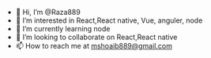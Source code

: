 - 👋 Hi, I’m @Raza889
- 👀 I’m interested in React,React native, Vue, anguler, node
- 🌱 I’m currently learning node
- 💞️ I’m looking to collaborate on React,React native
- 📫 How to reach me at mshoaib889@gmail.com

<!---
Raza889/Raza889 is a ✨ special ✨ repository because its `README.md` (this file) appears on your GitHub profile.
You can click the Preview link to take a look at your changes.
--->
